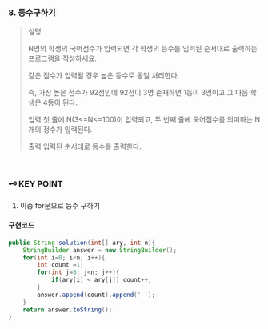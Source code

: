 ### 8. 등수구하기
>설명
>
>N명의 학생의 국어점수가 입력되면 각 학생의 등수를 입력된 순서대로 출력하는 프로그램을 작성하세요.
>
>같은 점수가 입력될 경우 높은 등수로 동일 처리한다.
>
>즉, 가장 높은 점수가 92점인데 92점이 3명 존재하면 1등이 3명이고 그 다음 학생은 4등이 된다.
>
>입력
>첫 줄에 N(3<=N<=100)이 입력되고, 두 번째 줄에 국어점수를 의미하는 N개의 정수가 입력된다.
>
>출력
>입력된 순서대로 등수를 출력한다.



<br>

### 🗝️ KEY POINT
1. 이중 for문으로 등수 구하기

#### 구현코드

``` java
public String solution(int[] ary, int n){
    StringBuilder answer = new StringBuilder();
    for(int i=0; i<n; i++){
        int count =1;
        for(int j=0; j<n; j++){
            if(ary[i] < ary[j]) count++;
        }
        answer.append(count).append(' ');
    }
    return answer.toString();
}
```


